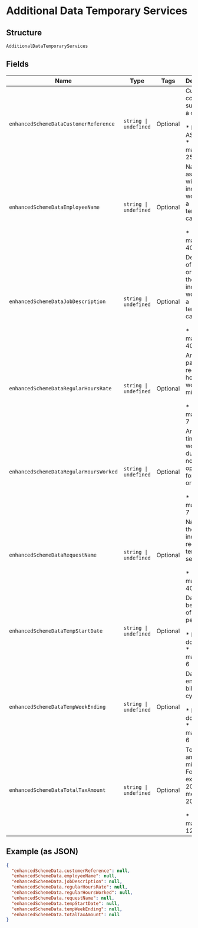 
# Additional Data Temporary Services

## Structure

`AdditionalDataTemporaryServices`

## Fields

| Name | Type | Tags | Description |
|  --- | --- | --- | --- |
| `enhancedSchemeDataCustomerReference` | `string \| undefined` | Optional | Customer code, if supplied by a customer.<br><br>* Encoding: ASCII<br>* maxLength: 25 |
| `enhancedSchemeDataEmployeeName` | `string \| undefined` | Optional | Name or ID associated with the individual working in a temporary capacity.<br><br>* maxLength: 40 |
| `enhancedSchemeDataJobDescription` | `string \| undefined` | Optional | Description of the job or task of the individual working in a temporary capacity.<br><br>* maxLength: 40 |
| `enhancedSchemeDataRegularHoursRate` | `string \| undefined` | Optional | Amount paid per regular hours worked, minor units.<br><br>* maxLength: 7 |
| `enhancedSchemeDataRegularHoursWorked` | `string \| undefined` | Optional | Amount of time worked during a normal operation for the task or job.<br><br>* maxLength: 7 |
| `enhancedSchemeDataRequestName` | `string \| undefined` | Optional | Name of the individual requesting temporary services.<br><br>* maxLength: 40 |
| `enhancedSchemeDataTempStartDate` | `string \| undefined` | Optional | Date for the beginning of the pay period.<br><br>* Format: ddMMyy<br>* maxLength: 6 |
| `enhancedSchemeDataTempWeekEnding` | `string \| undefined` | Optional | Date of the end of the billing cycle.<br><br>* Format: ddMMyy<br>* maxLength: 6 |
| `enhancedSchemeDataTotalTaxAmount` | `string \| undefined` | Optional | Total tax amount, in minor units. For example, 2000 means USD 20.00<br><br>* maxLength: 12 |

## Example (as JSON)

```json
{
  "enhancedSchemeData.customerReference": null,
  "enhancedSchemeData.employeeName": null,
  "enhancedSchemeData.jobDescription": null,
  "enhancedSchemeData.regularHoursRate": null,
  "enhancedSchemeData.regularHoursWorked": null,
  "enhancedSchemeData.requestName": null,
  "enhancedSchemeData.tempStartDate": null,
  "enhancedSchemeData.tempWeekEnding": null,
  "enhancedSchemeData.totalTaxAmount": null
}
```

